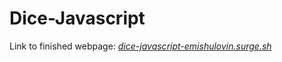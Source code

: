 # Dice-Javascript

Link to finished webpage: 
[*dice-javascript-emishulovin.surge.sh*](dice-javascript-emishulovin.surge.sh)


